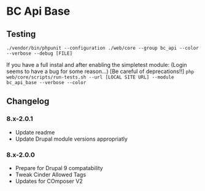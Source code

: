 # BC Api Base

## Testing

`./vendor/bin/phpunit --configuration ./web/core --group bc_api --color --verbose --debug [FILE]`

If you have a full instal and after enabling the simpletest module: (Login seems to have a bug for some reason...) [Be careful of deprecations!!]
`php web/core/scripts/run-tests.sh --url [LOCAL SITE URL] --module bc_api_base --verbose --color`

## Changelog

### 8.x-2.0.1

- Update readme
- Update Drupal module versions appropriatly

### 8.x-2.0.0

- Prepare for Drupal 9 compatability
- Tweak Cinder Allowed Tags
- Updates for COmposer V2

